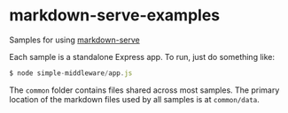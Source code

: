 # markdown-serve-examples

Samples for using [markdown-serve](https://github.com/lyphtec/markdown-serve)

Each sample is a standalone Express app.  To run, just do something like:

```js
$ node simple-middleware/app.js
```

The `common` folder contains files shared across most samples.  The primary location of the markdown files used by all samples is at
`common/data`.
